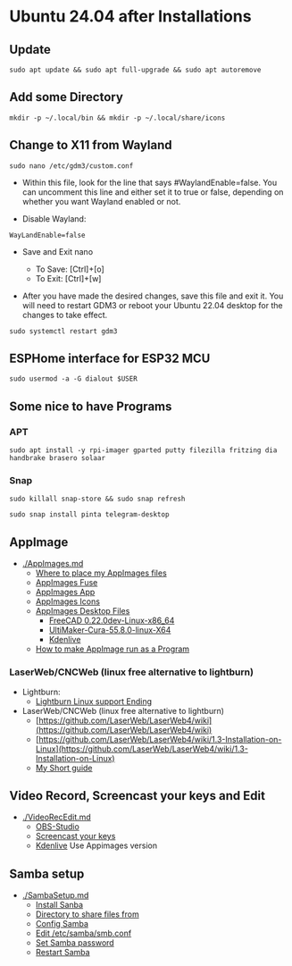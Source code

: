 # Ubuntu 24.04 after Installations

## Update

```code
sudo apt update && sudo apt full-upgrade && sudo apt autoremove
```

## Add some Directory

```code
mkdir -p ~/.local/bin && mkdir -p ~/.local/share/icons
```

## Change to X11 from Wayland

```code
sudo nano /etc/gdm3/custom.conf
```

* Within this file, look for the line that says #WaylandEnable=false. You can uncomment this line and either set it to true or false, depending on whether you want Wayland enabled or not.  

* Disable Wayland:

```text
WayLandEnable=false
```

* Save and Exit nano
  * To Save: [Ctrl]+[o]
  * To Exit: [Ctrl]+[w]

* After you have made the desired changes, save this file and exit it. You will need to restart GDM3 or reboot your Ubuntu 22.04 desktop for the changes to take effect.

```code
sudo systemctl restart gdm3
```

## ESPHome interface for ESP32 MCU

```code
sudo usermod -a -G dialout $USER
```

## Some nice to have Programs

### APT

```code
sudo apt install -y rpi-imager gparted putty filezilla fritzing dia handbrake brasero solaar 
```

### Snap

```code
sudo killall snap-store && sudo snap refresh
```

```code
sudo snap install pinta telegram-desktop
```

## AppImage

* [./AppImages.md](./AppImages.md)
  * [Where to place my AppImages files](./AppImages.md#where-to-place-my-appimages-files)
  * [AppImages Fuse](./AppImages.md#appimages-fuse)
  * [AppImages App](./AppImages.md#appimages-app)
  * [AppImages Icons](./AppImages.md#appimages-icons)
  * [AppImages Desktop Files](./AppImages.md#appimages-desktop-files)
    * [FreeCAD 0.22.0dev-Linux-x86_64](./AppImages.md#freecad-0220dev-linux-x86_64)
    * [UltiMaker-Cura-55.8.0-linux-X64](./AppImages.md#ultimaker-cura-5580-linux-x64)
    * [Kdenlive](./AppImages.md#kdenlive-ver-24080)
  * [How to make AppImage run as a Program](./AppImages.md#how-to-make-appimage-run-as-a-program)

### LaserWeb/CNCWeb (linux free alternative to lightburn)

* Lightburn:
  * [Lightburn Linux support Ending](https://forum.lightburnsoftware.com/t/linux-support-ending/144618)
* LaserWeb/CNCWeb (linux free alternative to lightburn)
  * [https://github.com/LaserWeb/LaserWeb4/wiki](https://github.com/LaserWeb/LaserWeb4/wiki)
  * [https://github.com/LaserWeb/LaserWeb4/wiki/1.3-Installation-on-Linux](https://github.com/LaserWeb/LaserWeb4/wiki/1.3-Installation-on-Linux)
  * [My Short guide](./LaserWeb-CNCWeb.md)

## Video Record, Screencast your keys and Edit

* [./VideoRecEdit.md](./VideoRecEdit.md)
  * [OBS-Studio](./VideoRecEdit.md#obs-studio)
  * [Screencast your keys](./VideoRecEdit.md#screencast-your-keys)
  * [Kdenlive](./VideoRecEdit.md#kdenlive) Use Appimages version

## Samba setup

* [./SambaSetup.md](./SambaSetup.md)
  * [Install Sanba](./SambaSetup.md#install-sanba)
  * [Directory to share files from](./SambaSetup.md#directory-to-share-files-from)
  * [Config Samba](./SambaSetup.md#config-samba)
  * [Edit /etc/samba/smb.conf](./SambaSetup.md#edit-etcsambasmbconf)
  * [Set Samba password](./SambaSetup.md#set-samba-password)
  * [Restart Samba](./SambaSetup.md#restart-samba)

